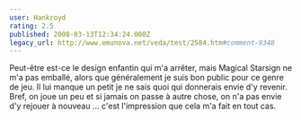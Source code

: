 ```yaml
---
user: Hankroyd
rating: 2.5
published: 2008-03-13T12:34:24.000Z
legacy_url: http://www.emunova.net/veda/test/2584.htm#comment-9348
---
```

Peut-être est-ce le design enfantin qui m'a arrêter, mais Magical Starsign ne m'a pas emballé, alors que généralement je suis bon public pour ce genre de jeu.
Il lui manque un petit je ne sais quoi qui donnerais envie d'y revenir.
Bref, on joue un peu et si jamais on passe à autre chose, on n'a pas envie d'y rejouer à nouveau ... c'est l'impression que cela m'a fait en tout cas.